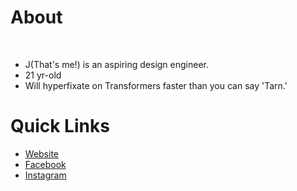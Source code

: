 # About

<img src="picrew.png" width="0%"></img>


* J(That's me!) is an aspiring design engineer.
* 21 yr-old
* Will hyperfixate on Transformers faster than you can say 'Tarn.'
# Quick Links
* [Website]()
* [Facebook](https://www.facebook.com/TerminusIndustries)
* [Instagram](https://www.instagram.com/terminus-industries)
